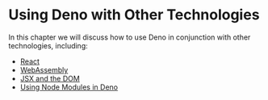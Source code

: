 # Using Deno with Other Technologies

In this chapter we will discuss how to use Deno in conjunction with other
technologies, including:

- [React](./using_deno_with_other_technologies/react)
- [WebAssembly](./using_deno_with_other_technologies/webassembly)
- [JSX and the DOM](./using_deno_with_other_technologies/jsx_dom)
- [Using Node Modules in Deno](./using_deno_with_other_technologies/node)
